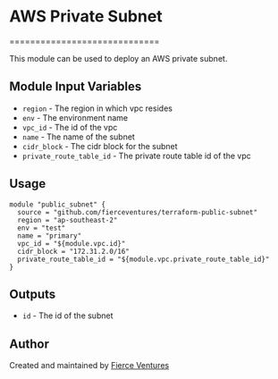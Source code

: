 # AWS Private Subnet
=============================

This module can be used to deploy an AWS private subnet.

Module Input Variables
----------------------

- `region` - The region in which vpc resides
- `env` - The environment name
- `vpc_id` - The id of the vpc
- `name` - The name of the subnet
- `cidr_block` - The cidr block for the subnet
- `private_route_table_id` - The private route table id of the vpc

Usage 
-----

```hcl
module "public_subnet" {
  source = "github.com/fierceventures/terraform-public-subnet"
  region = "ap-southeast-2"
  env = "test"
  name = "primary"
  vpc_id = "${module.vpc.id}"
  cidr_block = "172.31.2.0/16"
  private_route_table_id = "${module.vpc.private_route_table_id}"
}
```

Outputs
-------
- `id` - The id of the subnet

Author
------
Created and maintained by [Fierce Ventures](https://github.com/fierceventures/)
